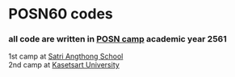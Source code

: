 # POSN60 codes
### all code are written in [POSN camp](https://www.posn.or.th/en/home-en) academic year 2561
1st camp at [Satri Angthong School](http://www.sa.ac.th/)   
2nd camp at [Kasetsart University](https://www.ku.ac.th/)
